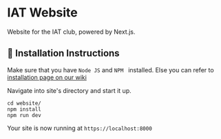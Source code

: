 # IAT Website

Website for the IAT club, powered by Next.js.

## :minidisc: Installation Instructions
Make sure that you have `Node JS` and `NPM ` installed. Else you can refer to [installation page on our wiki](https://github.com/amfoss/website/wiki/Installation)

Navigate into site's directory and start it up.
```
cd website/
npm install
npm run dev
```

Your site is now running at `https://localhost:8000`
